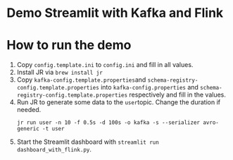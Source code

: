 # Demo Streamlit with Kafka and Flink  


# How to run the demo

1. Copy `config.template.ini` to `config.ini` and fill in all values.
2. Install JR via `brew install jr`
3. Copy `kafka-config.template.properties`and `schema-registry-config.template.properties` into `kafka-config.properties` and `schema-registry-config.template.properties` respectively and fill in the values.
4. Run JR to generate some data to the `user`topic. Change the duration if needed.
    ```shell
    jr run user -n 10 -f 0.5s -d 100s -o kafka -s --serializer avro-generic -t user
    ```
5. Start the Streamlit dashboard with `streamlit run dashboard_with_flink.py`.

